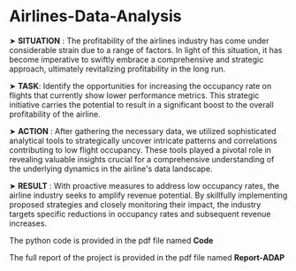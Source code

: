 # Airlines-Data-Analysis

➤ **SITUATION** : The profitability of the airlines industry has come under considerable strain due to a range of factors. In light of this situation, it has become imperative to swiftly embrace a comprehensive and strategic approach, ultimately revitalizing profitability in the long run.

➤ **TASK**: Identify the opportunities for increasing the occupancy rate on flights that currently show lower performance metrics. This strategic initiative carries the potential to result in a significant boost to the overall profitability of the airline.

➤ **ACTION** : After gathering the necessary data, we utilized sophisticated analytical tools to strategically uncover intricate patterns and correlations contributing to low flight occupancy. These tools played a pivotal role in revealing valuable insights crucial for a comprehensive understanding of the underlying dynamics in the airline's data landscape.

➤ **RESULT** : With proactive measures to address low occupancy rates, the airline industry seeks to amplify revenue potential. By skillfully implementing proposed strategies and closely monitoring their impact, the industry targets specific reductions in occupancy rates and subsequent revenue increases.


The python code is provided in the pdf file named **Code**

The full report of the project is provided in the pdf file named **Report-ADAP**
